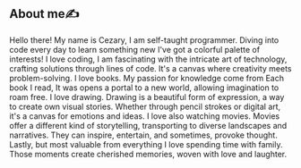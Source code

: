 ## About me✍
Hello there! My name is Cezary, I am self-taught programmer. Diving into code every day to learn something new
I've got a colorful palette of interests! 
I love coding, I am fascinating with the intricate art of technology, 
crafting solutions through lines of code. It's a canvas where creativity meets problem-solving.
I love books. My passion for knowledge come from Each book I read, It was opens a portal to a new world, 
allowing imagination to roam free.
I love drawing. Drawing is a beautiful form of expression, a way to create own visual stories. 
Whether through pencil strokes or digital art, it's a canvas for emotions and ideas.
I love also watching movies. Movies offer a different kind of storytelling, transporting to diverse 
landscapes and narratives. 
They can inspire, entertain, and sometimes, provoke thought.
Lastly, but most valuable from everything I love spending time with family. 
Those moments create cherished memories, woven with love and laughter.

